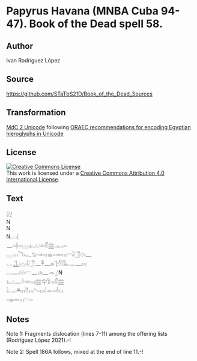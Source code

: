 # Papyrus Havana (MNBA Cuba 94-47). Book of the Dead spell 58.

## Author 

Ivan Rodríguez López

## Source 

https://github.com/STaTbS21D/Book_of_the_Dead_Sources

## Transformation 

[MdC 2 Unicode](https://statbs21d.github.io/mdc2unicode.html) following [ORAEC recommendations for encoding Egyptian hieroglyphs in Unicode](https://github.com/oraec/recommendations-encoding-hieroglyphs)

## License 

<a rel="license" href="http://creativecommons.org/licenses/by/4.0/"><img alt="Creative Commons License" style="border-width:0" src="https://i.creativecommons.org/l/by/4.0/88x31.png" /></a><br />This work is licensed under a <a rel="license" href="http://creativecommons.org/licenses/by/4.0/">Creative Commons Attribution 4.0 International License</a>.

## Text 

<hiero>𓇋𓋔<br>
N<br>
N<br>
N𓐙𓊤<br>
<rubrum>𓈖𓏏𓋀𓏏𓈉</rubrum>𓂞𓈒𓏒𓏁𓈗𓊵𓊪𓏏<br>
𓈀𓏥𓆓𓆑𓅰𓏒𓏥𓐍𓏏𓏛𓏥𓎟𓄤𓃂𓇳𓏤𓈖<br>
𓐛𓊻𓈉𓄤𓃂𓈖𓋹𓈖𓐍𓊹𓀭𓇋𓅓𓊃𓈖𓏥<br>
𓂋𓂝𓇳𓏤𓎟𓈖𓂓𓏤𓈖𓁹𓊨N<br>
𓂞𓊃𓏐𓏒𓏥𓈗𓊡𓅱𓏭𓏁𓈗<br>
𓇋𓂋𓊪𓏉𓏥𓄃𓏥𓄏𓏥𓇋𓁹𓏏𓏈𓏥<br>
𓏏𓐍𓏛𓏥𓎟𓏏<br></hiero>

## Notes 

Note  1: Fragments dislocation (lines 7-11) among the offering lists (Rodríguez López 2021).-!

Note  2: Spell 186A follows, mixed at the end of line 11.-!